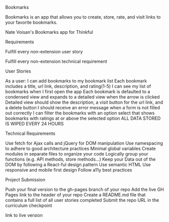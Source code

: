 Bookmarks


Bookmarks is an app that allows you to create, store, rate, and visit links to your favorite bookmarks.

Nate Voisan's Bookmarks app for Thinkful



Requirements


Fulfill every non-extension user story

Fulfill every non-extension technical requirement



User Stories


As a user:
I can add bookmarks to my bookmark list
Each bookmark includes a title, url link, description, and rating(1-5)
I can see my list of bookmarks when I first open the app
Each bookmark is defaulted to a condensed view and expands to a detailed view when the arrow is clicked
Detailed view should show the description, a visit button for the url link, and a delete button
I should receive an error message when a form is not filled out correctly
I can filter the bookmarks with an option select that shows bookmarks with ratings at or above the selected option
ALL DATA STORED IS WIPED EVERY 24 HOURS



Technical Requirements


Use fetch for Ajax calls and jQuery for DOM manipulation
Use namespacing to adhere to good architecture practices
Minimal global variables
Create modules in separate files to organize your code
Logically group your functions (e.g. API methods, store methods...)
Keep your Data out of the DOM by following a React-ful design pattern
Use semantic HTML
Use responsive and mobile first design
Follow a11y best practices



Project Submission


Push your final version to the gh-pages branch of your repo
Add the live GH Pages link to the header of your repo
Create a README.md file that contains a full list of all user stories completed
Submit the repo URL in the curriculum checkpoint

link to live version

